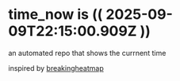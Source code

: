 # time_now is (( 2025-09-09T22:15:00.909Z ))

an automated repo that shows the currnent time

inspired by [breakingheatmap](https://github.com/breakingheatmap/breakingheatmap)
